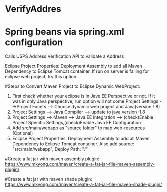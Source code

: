 VerifyAddres
============
# Spring beans via spring.xml configuration

Calls USPS Address Verification API to validate a Address

Eclipse Project Properties: Deployment Assembly to add all Maven Dependency to Eclipse Tomcat container. If run on server is failing for eclipse web project, try this option.

#Steps to Convert Maven Project to Eclipse Dynamic WebProject:
1. First check whether your eclipse is in Jave EE Perspective or not. If it was in only Java perspective, run option will not come.Project Settings -->Project Facets --> Choose dynamic web project and Java(version 1.8)
2. Project Settings --> Java Compiler --> update to java version :1.8
3. Project Settings --> Maven --> Java EE Integration --> (check)Enable Project Specific Settings,(check)Enable Java EE Configuration
4. Add src/main/webapp as "source folder" to map web-resources (Optional)
5. Eclipse Project Properties: Deployment Assembly to add all Maven Dependency to Eclipse Tomcat container. Also add source: "src/main/webapp", Deploy Path: "/"

#Create a fat jar with maven assembly plugin:
https://www.mkyong.com/maven/create-a-fat-jar-file-maven-assembly-plugin/

#Create a fat jar with maven shade plugin:
https://www.mkyong.com/maven/create-a-fat-jar-file-maven-shade-plugin/
